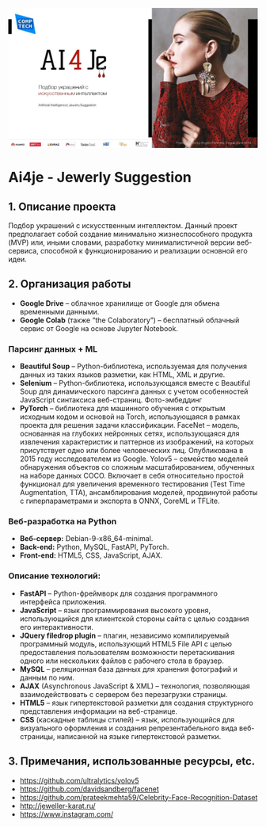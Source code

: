 <img src="https://github.com/Obososu/ai4je/blob/main/AI4Je_presentation_photo/caa975282a0ed4b3251e9b1386f8c2db-1.jpg" width="1000"></a>





# Ai4je - Jewerly Suggestion
## 1. Описание проекта
Подбор украшений с искусственным интеллектом.
Данный проект предполагает собой создание минимально жизнеспособного продукта (MVP) или, иными словами, разработку минималистичной версии веб-сервиса, способной к функционированию и реализации основной его идеи.

## 2. Организация работы
- **Google Drive** – облачное хранилище от Google для обмена временными данными.
- **Google Colab** (также “the Colaboratory”) – бесплатный облачный сервис от Google на основе Jupyter Notebook.
### Парсинг данных + ML
- **Beautiful Soup** – Python-библиотека, используемая для получения данных из таких языков разметки, как HTML, XML и другие.
- **Selenium** – Python-библиотека, использующаяся вместе с Beautiful Soup для динамического парсинга данных с учетом особенностей JavaScript синтаксиса веб-страниц.
Фото-эмбеддинг 
- **PyTorch** – библиотека для машинного обучения с открытым исходным кодом и основой на Torch, использующаяся в рамках проекта для решения задачи классификации.
FaceNet – модель, основанная на глубоких нейронных сетях, использующаяся для извлечения характеристик и паттернов из изображений, на которых присутствует одно или более человеческих лиц. Опубликована в 2015 году исследователем из Google.
Yolov5 – семейство моделей обнаружения объектов со сложным масштабированием, обученных на наборе данных COCO. Включает в себя относительно простой функционал для увеличения временного тестирования (Test Time Augmentation, TTA), ансамблирования моделей, продвинутой работы с гиперпараметрами и экспорта в ONNX, CoreML и TFLite.
### Веб-разработка на Python
- **Веб-сервер:** Debian-9-x86_64-minimal.
- **Back-end:** Python, MySQL, FastAPI, PyTorch.
- **Front-end:** HTML5, CSS, JavaScript, AJAX.
### Описание технологий:
- **FastAPI** – Python-фреймворк для создания программного интерфейса приложения.
- **JavaScript** – язык программирования высокого уровня, использующийся для клиентской стороны сайта с целью создания его интерактивности.
- **JQuery filedrop plugin** – плагин, независимо компилируемый программный модуль, использующий HTML5 File API с целью предоставления пользователям возможности перетаскивания одного или нескольких файлов с рабочего стола в браузер.
- **MySQL** – реляционная база данных для хранения фотографий и данным по ним.
- **AJAX** (Asynchronous JavaScript & XML) – технология, позволяющая взаимодействовать с сервером без перезагрузки страницы. 
- **HTML5** – язык гипертекстовой разметки для создания структурного представления информации на веб-странице.
- **CSS** (каскадные таблицы стилей) – язык, использующийся для визуального оформления и создания репрезентабельного вида веб-страницы, написанной на языке гипертекстовой разметки.

## 3. Примечания, использованные ресурсы, etc.
- https://github.com/ultralytics/yolov5
- https://github.com/davidsandberg/facenet 
- https://github.com/prateekmehta59/Celebrity-Face-Recognition-Dataset
- http://jeweller-karat.ru/
- https://www.instagram.com/

